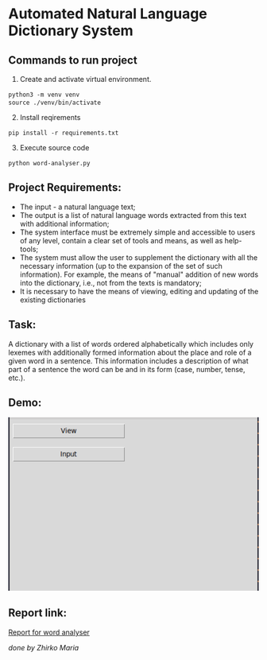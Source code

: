 # Automated Natural Language Dictionary System

## Commands to run project

1. Create and activate virtual environment.

```terminal
python3 -m venv venv
source ./venv/bin/activate
```

2. Install reqirements

```terminal
pip install -r requirements.txt
```

3. Execute source code

```terminal
python word-analyser.py
```

## Project Requirements:

* The input - a natural language text;
* The output is a list of natural language words extracted from this text with additional information;
* The system interface must be extremely simple and accessible to users of any level, contain a clear set of tools and means, as well as help-tools;
* The system must allow the user to supplement the dictionary with all the necessary information (up to the expansion of the set of such information). For example, the means of "manual" addition of new words into the dictionary, i.e., not from the texts is mandatory;
* It is necessary to have the means of viewing, editing and updating of the existing dictionaries

## Task:
A dictionary with a list of words ordered alphabetically which includes only lexemes with additionally formed information about the place and role of a given word in a sentence. This information includes a description of what part of a sentence the word can be and in its form (case, number, tense, etc.).

## Demo:

![Animated gif demo](../demo/word-analyser.gif)

## Report link:

[Report for word analyser](https://docs.google.com/document/d/1Y0uw7QaQIBhpsHJXb8FKADiWsUSMJaXXHesrLpov3Ls/edit?usp=sharing)

_done by Zhirko Maria_
